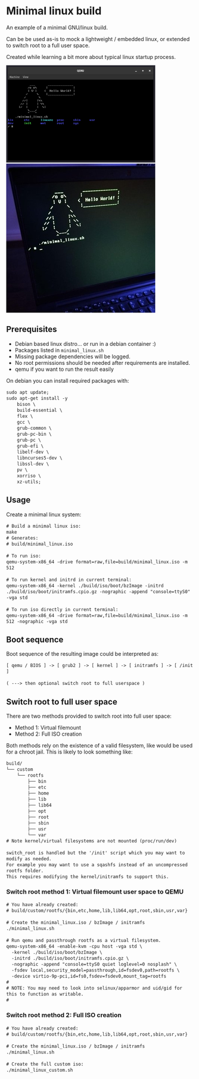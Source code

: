 # Minimal linux build

An example of a minimal GNU/linux build.

Can be be used as-is to mock a lightweight / embedded linux,
or extended to switch root to a full user space.

Created while learning a bit more about typical linux startup process.

![boot from qemu](preview/qemu_small.png) ![boot on metal](preview/isoboot_small.jpeg)

## Prerequisites 

* Debian based linux distro... or run in a debian container :)
* Packages listed in ``minimal_linux.sh``
* Missing package dependencies will be logged.
* No root permissions should be needed after requirements are installed.
* qemu if you want to run the result easily

On debian you can install required packages with:
```
sudo apt update;
sudo apt-get install -y
    bison \
    build-essential \
    flex \
    gcc \
    grub-common \
    grub-pc-bin \
    grub-pc \
    grub-efi \
    libelf-dev \
    libncurses5-dev \
    libssl-dev \
    pv \
    xorriso \
    xz-utils;
``` 


## Usage

Create a minimal linux system:

```
# Build a minimal linux iso:
make
# Generates:
# build/minimal_linux.iso

# To run iso:
qemu-system-x86_64 -drive format=raw,file=build/minimal_linux.iso -m 512

# To run kernel and initrd in current terminal:
qemu-system-x86_64 -kernel ./build/iso/boot/bzImage -initrd ./build/iso/boot/initramfs.cpio.gz -nographic -append "console=ttyS0" -vga std

# To run iso directly in current terminal:
qemu-system-x86_64 -drive format=raw,file=build/minimal_linux.iso -m 512 -nographic -vga std

```

## Boot sequence

Boot sequence of the resulting image could be interpreted as:

```
[ qemu / BIOS ] -> [ grub2 ] -> [ kernel ] -> [ initramfs ] -> [ /init ]

( ---> then optional switch root to full userspace )
```

## Switch root to full user space

There are two methods provided to switch root into full user space:

* Method 1: Virtual filemount
* Method 2: Full ISO creation

Both methods rely on the existence of a valid filesystem,
like would be used for a chroot jail.
This is likely to look something like:

```
build/
└── custom
    └── rootfs
        ├── bin
        ├── etc
        ├── home
        ├── lib
        ├── lib64
        ├── opt
        ├── root
        ├── sbin
        ├── usr
        └── var
# Note kernel/virtual filesystems are not mounted (proc/run/dev)

switch_root is handled but the '/init' script which you may want to modify as needed.
For example you may want to use a sqashfs instead of an uncompressed rootfs folder.
This requires modifying the kernel/initramfs to support this.

```

### Switch root method 1: Virtual filemount user space to QEMU

```
# You have already created:
# build/custom/rootfs/{bin,etc,home,lib,lib64,opt,root,sbin,usr,var}

# Create the minimal_linux.iso / bzImage / initramfs
./minimal_linux.sh

# Run qemu and passthrough rootfs as a virtual filesystem.
qemu-system-x86_64 -enable-kvm -cpu host -vga std \
  -kernel ./build/iso/boot/bzImage \
  -initrd ./build/iso/boot/initramfs.cpio.gz \
  -nographic -append "console=ttyS0 quiet loglevel=0 nosplash" \
  -fsdev local,security_model=passthrough,id=fsdev0,path=rootfs \
  -device virtio-9p-pci,id=fs0,fsdev=fsdev0,mount_tag=rootfs
#
# NOTE: You may need to look into selinux/apparmor and uid/gid for this to function as writable.
#
```

### Switch root method 2: Full ISO creation

```
# You have already created:
# build/custom/rootfs/{bin,etc,home,lib,lib64,opt,root,sbin,usr,var}

# Create the minimal_linux.iso / bzImage / initramfs
./minimal_linux.sh

# Create the full custom iso:
./minimal_linux_custom.sh
```
